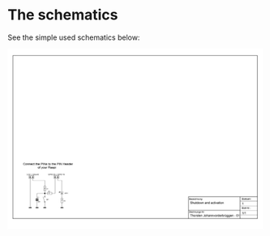 The schematics
==============

See the simple used schematics below:

![Alt text](shutdown.jpg?raw=true "The shutdown circuit")
